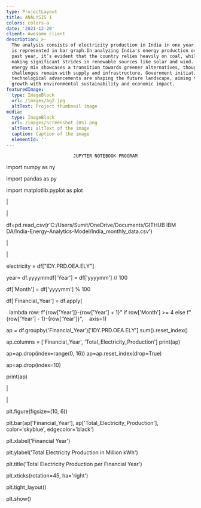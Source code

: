 ```yaml
---
type: ProjectLayout
title: ANALYSIS 1
colors: colors-a
date: '2021-12-20'
client: Awesome client
description: >-
  The analysis consists of electricity production in India in one year. Analysis
  is represented in bar graph.In analyzing India's energy production over the
  past year, it’s evident that the country relies heavily on coal, while also
  making significant strides in renewable sources like solar and wind. The
  energy mix showcases a transition towards greener alternatives, though
  challenges remain with supply and infrastructure. Government initiatives and
  technological advancements are shaping the future landscape, aiming to balance
  growth with environmental sustainability and economic impact.
featuredImage:
  type: ImageBlock
  url: /images/bg2.jpg
  altText: Project thumbnail image
media:
  type: ImageBlock
  url: /images/Screenshot (85).png
  altText: altText of the image
  caption: Caption of the image
  elementId: ''
---
```

```
                         JUPYTER NOTEBOOK PROGRAM
```

import numpy as ny

import pandas as py

import matplotlib.pyplot as plot

|

|

df=pd.read\_csv(r'C:/Users/Sumit/OneDrive/Documents/GITHUB IBM DA/India-Energy-Analytics-Model/India\_monthly\_data.csv')

|

|

electricity = df\["IDY.PRD.OEA.ELY"]

year= df.yyyymmdf\['Year'] = df\['yyyymm'] // 100

df\['Month'] = df\['yyyymm'] % 100

df\['Financial\_Year'] = df.apply( 

  lambda row: f"{row\['Year']}-{row\['Year'] + 1}" if row\['Month'] >= 4 else f"{row\['Year'] - 1}-{row\['Year']}",    axis=1)

ap = df.groupby('Financial\_Year')\['IDY.PRD.OEA.ELY'].sum().reset\_index()

ap.columns = \['Financial\_Year', 'Total\_Electricity\_Production']
print(ap)

ap=ap.drop(index=range(0, 16))
ap=ap.reset\_index(drop=True)

ap=ap.drop(index=10)

print(ap)

|

|

plt.figure(figsize=(10, 6))

plt.bar(ap\['Financial\_Year'], ap\['Total\_Electricity\_Production'], color='skyblue', edgecolor='black')

plt.xlabel('Financial Year')

plt.ylabel('Total Electricity Production in Million kWh')

plt.title('Total Electricity Production per Financial Year')

plt.xticks(rotation=45, ha='right')

plt.tight\_layout()

plt.show()
